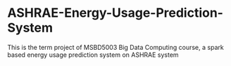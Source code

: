 # ASHRAE-Energy-Usage-Prediction-System
This is the term project of MSBD5003 Big Data Computing course, a spark based energy usage prediction system on ASHRAE system
